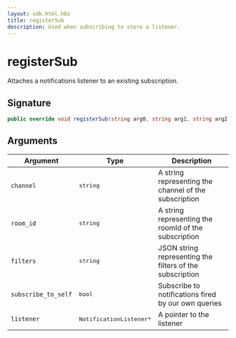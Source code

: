 ```yaml
---
layout: sdk.html.hbs
title: registerSub
description: Used when subscribing to store a listener.
---
```


# registerSub

Attaches a notifications listener to an existing subscription.

## Signature

```csharp
public override void registerSub(string arg0, string arg1, string arg2, bool arg3, SWIGTYPE_p_NotificationListener arg4);
```

## Arguments

| Argument   | Type                      | Description
| ---------- |---------------------------|--------------------------------------------------------------------- |
| `channel`    | <pre>string</pre>           | A string representing the channel of the subscription
| `room_id` | <pre>string</pre>  | A string representing the roomId of the subscription
| `filters` | <pre>string</pre> | JSON string representing the filters of the subscription
| `subscribe_to_self` | <pre>bool</pre> | Subscribe to notifications fired by our own queries
| `listener` | <pre>NotificationListener\*</pre> | A pointer to the listener

